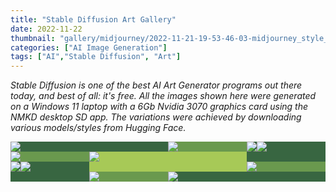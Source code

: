 ```yaml
---
title: "Stable Diffusion Art Gallery"
date: 2022-11-22
thumbnail: "gallery/midjourney/2022-11-21-19-53-46-03-midjourney_style_anglo_saxon_city_on_fire_night_storm-1489820142-scale8.00-k_euler-mdjrny-v4.png"
categories: ["AI Image Generation"]
tags: ["AI","Stable Diffusion", "Art"]
---
```


_Stable Diffusion is one of the best AI Art Generator programs out there today, and best of all: it's free. All the images shown here were generated on a Windows 11 laptop with a 6Gb Nvidia 3070 graphics card using the NMKD desktop SD app. The variations were achieved by downloading various models/styles from Hugging Face._

<style>
.angry-grid {
   display: grid; 

   grid-template-rows: 1fr 1fr 1fr 1fr;
   grid-template-columns: 1fr 1fr 1fr 1fr;
   
   gap: 0px;
}
  
#item-0 {

   background-color: #386641; 
   grid-row-start: 1;
   grid-column-start: 1;

   grid-row-end: 2;
   grid-column-end: 3;
   
}
#item-1 {

   background-color: #a7c957; 
   grid-row-start: 2;
   grid-column-start: 2;

   grid-row-end: 4;
   grid-column-end: 4;
   
}
#item-2 {

   background-color: #6a994e; 
   grid-row-start: 1;
   grid-column-start: 3;

   grid-row-end: 2;
   grid-column-end: 4;
   
}
#item-3 {

   background-color: #386641; 
   grid-row-start: 1;
   grid-column-start: 4;

   grid-row-end: 3;
   grid-column-end: 5;
   
}
#item-4 {

   background-color: #386641; 
   grid-row-start: 3;
   grid-column-start: 1;

   grid-row-end: 5;
   grid-column-end: 2;
   
}
#item-5 {

   background-color: #6a994e; 
   grid-row-start: 3;
   grid-column-start: 4;

   grid-row-end: 4;
   grid-column-end: 5;
   
}
#item-6 {

   background-color: #386641; 
   grid-row-start: 4;
   grid-column-start: 3;

   grid-row-end: 5;
   grid-column-end: 5;
   
}
#item-7 {

   background-color: #6a994e; 
   grid-row-start: 4;
   grid-column-start: 2;

   grid-row-end: 5;
   grid-column-end: 3;
   
}
#item-8 {

   background-color: #6a994e; 
   grid-row-start: 2;
   grid-column-start: 1;

   grid-row-end: 3;
   grid-column-end: 2;
   
}
</style>

<div class="angry-grid">
  <div id="item-0"><img src="../midjourney/2022-11-21-19-41-18-01-midjourney_style_gothic_city_in_a_forest_dramatic_volumetric_lighting-707382207-scale8.00-k_euler-mdjrny-v4.png"/></div>
  <div id="item-1"><img src="../clone_wars/2022-11-21-19-23-51-01-clonewars_style_portrait_of_a__star_wars_jedi_knight-647223771-scale10.00-k_euler-Clonewars.png"/></div>
  <div id="item-2"><img src="../arcane/2022-11-21-19-58-23-03-arcane_style_portrait_of_a_star_wars_character-1977044766-scale8.00-k_euler-nitroDiffusion-v1.png"/></div>
  <div id="item-3"><img src="../arcane/2022-11-21-19-57-40-01-arcane_style_portrait_of_a_star_wars_character-1977044764-scale8.00-k_euler-nitroDiffusion-v1.png"/><img src="../arcane/2022-11-21-19-58-01-02-arcane_style_portrait_of_a_star_wars_character-1977044765-scale8.00-k_euler-nitroDiffusion-v1.png"/></div>
  <div id="item-4"><img src="../clone_wars/2022-11-21-19-16-05-01-clonewars_style_portrait_of_a__star_wars_character-1745214978-scale10.00-k_euler-Clonewars.png"/><img src="../clone_wars/2022-11-21-19-34-34-05-clonewars_style_portrait_of_a__star_wars_blue_alien-378544092-scale18.00-k_euler-Clonewars.png"/></div>
  <div id="item-5"><img src="../arcane/2022-11-21-20-01-25-02-arcane_style_portrait_of_redland_district_folk_hero_with_a_blue_and_white_mechanical_hand-509654800-scale8.00-k_euler-nitroDiffusion-v1.png"/></div>
  <div id="item-6"><img src="../midjourney/2022-11-21-19-49-38-01-midjourney_style_anglo_saxon_city_daytime_mountains-383063500-scale8.00-k_euler-mdjrny-v4.png"/></div>
  <div id="item-7"><img src="../clone_wars/2022-11-21-19-30-40-03-clonewars_style_portrait_of_a__star_wars_alien-1072873633-scale18.00-k_euler-Clonewars.png"/></div>
  <div id="item-8"><img src="../clone_wars/2022-11-21-19-22-39-05-clonewars_style_portrait_of_a__female_star_wars_jedi_knight-323801838-scale10.00-k_euler-Clonewars.png"/></div>
</div>


